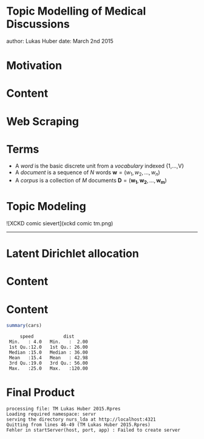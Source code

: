 Topic Modelling of Medical Discussions
========================================================
author: Lukas Huber
date: March 2nd 2015

Motivation
========================================================



Content
========================================================

Web Scraping
========================================================


Terms
========================================================
- A *word* is the basic discrete unit from a *vocabulary* indexed {1,...,V}
- A *document* is a sequence of *N* words $\mathbf{w} = (w_{1},w_{2},...,w_{n})$
- A *corpus* is a collection of *M* documents $\mathbf{D}= (\mathbf{w_{1}},\mathbf{w_{2}},...,\mathbf{w_{m}})$

Topic Modeling
========================================================
![XCKD comic sievert](xckd comic tm.png)
***

Latent Dirichlet allocation
========================================================

Content
========================================================

Content
========================================================


```r
summary(cars)
```

```
     speed           dist       
 Min.   : 4.0   Min.   :  2.00  
 1st Qu.:12.0   1st Qu.: 26.00  
 Median :15.0   Median : 36.00  
 Mean   :15.4   Mean   : 42.98  
 3rd Qu.:19.0   3rd Qu.: 56.00  
 Max.   :25.0   Max.   :120.00  
```

Final Product
========================================================



```
processing file: TM Lukas Huber 2015.Rpres
Loading required namespace: servr
serving the directory nurs_lda at http://localhost:4321
Quitting from lines 46-49 (TM Lukas Huber 2015.Rpres) 
Fehler in startServer(host, port, app) : Failed to create server
```
